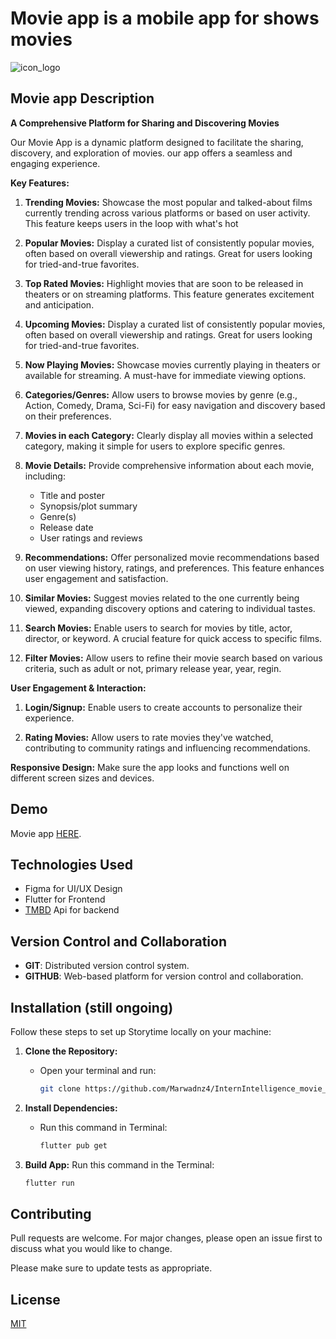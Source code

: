 ﻿# Movie app is a mobile app for shows movies

![icon_logo](https://github.com/user-attachments/assets/742304fa-d5b7-4208-a15d-5ef83ebbf8b0)

## Movie app Description

**A Comprehensive Platform for Sharing and Discovering Movies**

Our Movie App is a dynamic platform designed to facilitate the sharing, discovery, and exploration of movies. our app offers a seamless and engaging experience.

**Key Features:**

1. **Trending Movies:**
     Showcase the most popular and talked-about films currently trending across various platforms or based on user activity.  This feature keeps users in the loop with what's hot

2. **Popular Movies:**
     Display a curated list of consistently popular movies, often based on overall viewership and ratings.  Great for users looking for tried-and-true favorites.

3. **Top Rated Movies:**
     Highlight movies that are soon to be released in theaters or on streaming platforms.  This feature generates excitement and anticipation.

4. **Upcoming Movies:**
     Display a curated list of consistently popular movies, often based on overall viewership and ratings.  Great for users looking for tried-and-true favorites.

5. **Now Playing Movies:**
     Showcase movies currently playing in theaters or available for streaming.  A must-have for immediate viewing options.

6. **Categories/Genres:**
     Allow users to browse movies by genre (e.g., Action, Comedy, Drama, Sci-Fi) for easy navigation and discovery based on their preferences.

7. **Movies in each Category:**
     Clearly display all movies within a selected category, making it simple for users to explore specific genres.

8. **Movie Details:**
     Provide comprehensive information about each movie, including:
    * Title and poster
    * Synopsis/plot summary
    * Genre(s)
    * Release date
    * User ratings and reviews

9. **Recommendations:**
     Offer personalized movie recommendations based on user viewing history, ratings, and preferences.  This feature enhances user engagement and satisfaction.

10. **Similar Movies:**
     Suggest movies related to the one currently being viewed, expanding discovery options and catering to individual tastes.

11. **Search Movies:**
     Enable users to search for movies by title, actor, director, or keyword.  A crucial feature for quick access to specific films.

12. **Filter Movies:**
     Allow users to refine their movie search based on various criteria, such as adult or not, primary release year, year, regin.

**User Engagement & Interaction:**

1. **Login/Signup:**
     Enable users to create accounts to personalize their experience.

2. **Rating Movies:**
     Allow users to rate movies they've watched, contributing to community ratings and influencing recommendations.

**Responsive Design:**  Make sure the app looks and functions well on different screen sizes and devices.

## Demo
 Movie app [HERE](https://www.linkedin.com/posts/marwa-m-jasim_flutterdev-mobileappdevelopment-movieapp-activity-7318345184906264580-FYoE?utm_source=share&utm_medium=member_desktop&rcm=ACoAAFnLTEgBJaveLItKUJPDx8XLjIKvCi7a7YM).
   
## Technologies Used

- Figma for UI/UX Design
- Flutter for Frontend
- [TMBD](https://developer.themoviedb.org/docs/getting-started) Api for backend 

## Version Control and Collaboration
- **GIT**: Distributed version control system.
- **GITHUB**: Web-based platform for version control and collaboration.

## Installation (still ongoing)

Follow these steps to set up Storytime locally on your machine:

1. **Clone the Repository:**
   - Open your terminal and run:
     ```bash
     git clone https://github.com/Marwadnz4/InternIntelligence_movie_app.git
     ```

2. **Install Dependencies:**
   - Run this command in Terminal:
     ```bash
     flutter pub get
     ```

3. **Build App:**
   Run this command in the Terminal:
     ```bash
     flutter run 
     ```

## Contributing

Pull requests are welcome. For major changes, please open an issue first
to discuss what you would like to change.

Please make sure to update tests as appropriate.

## License

[MIT](https://choosealicense.com/licenses/mit/)
